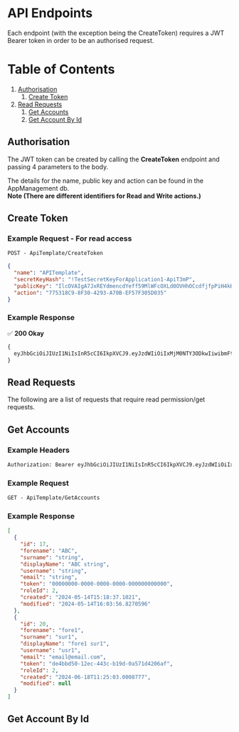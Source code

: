 # API Endpoints
Each endpoint (with the exception being the CreateToken) requires a JWT Bearer token in order to be an authorised request.

# Table of Contents
1. [Authorisation](#authorisation)
    1. [Create Token](#createtoken)
2. [Read Requests](#readrequests)
    1. [Get Accounts](#getaccounts)
    2. [Get Account By Id](#getaccountbyid)

## Authorisation
The JWT token can be created by calling the **CreateToken** endpoint and passing 4 parameters to the body.

The details for the name, public key and action can be found in the AppManagement db.\
**Note (There are different identifiers for Read and Write actions.)**

## Create Token <a name="createtoken"></a>
### Example Request - For read access
```diff
POST - ApiTemplate/CreateToken
```

```json
{
  "name": "APITemplate",
  "secretKeyHash": "!TestSecretKeyForApplication1-ApiT3mP",
  "publicKey": "IlcOVAIgA7JxREYdmencdYeff59MlWFcOXLd0OVHhOCcdfjfpPiH4kHInwyeCXLs8mABn6a48KNz7iyRbcjV0fz4zK2obggSpQhgcAYlkvVOAXt4eLB0omaqzFVVRJwZ",
  "action": "775318C9-8F30-4293-A70B-EF57F305D035"
}
```
### Example Response

✅ **200 Okay**
```diff
{
  eyJhbGciOiJIUzI1NiIsInR5cCI6IkpXVCJ9.eyJzdWIiOiIxMjM0NTY3ODkwIiwibmFtZSI6IkpvaG4gRG9lIiwiaWF0IjoxNTE2MjM5MDIyfQ.nXr32i0IbYSD7V3EKhyA1eA3_Lz28POavdBiPP0xKg8
}
```

## Read Requests <a name="readrequests"></a> 
The following are a list of requests that require read permission/get requests.

## Get Accounts <a name="getaccounts"></a>
### Example Headers
```diff
Authorization: Bearer eyJhbGciOiJIUzI1NiIsInR5cCI6IkpXVCJ9.eyJzdWIiOiIxMjM0NTY3ODkwIiwibmFtZSI6IkpvaG4gRG9lIiwiaWF0IjoxNTE2MjM5MDIyfQ.nXr32i0IbYSD7V3EKhyA1eA3_Lz28POavdBiPP0xKg8
```

### Example Request
```diff
GET - ApiTemplate/GetAccounts
```
### Example Response
```json
[
  {
    "id": 17,
    "forename": "ABC",
    "surname": "string",
    "displayName": "ABC string",
    "username": "string",
    "email": "string",
    "token": "00000000-0000-0000-0000-000000000000",
    "roleId": 2,
    "created": "2024-05-14T15:18:37.1021",
    "modified": "2024-05-14T16:03:56.8270596"
  },
  {
    "id": 20,
    "forename": "fore1",
    "surname": "sur1",
    "displayName": "fore1 sur1",
    "username": "usr1",
    "email": "email@email.com",
    "token": "de4bbd50-12ec-443c-b19d-0a571d4206af",
    "roleId": 2,
    "created": "2024-06-18T11:25:03.0008777",
    "modified": null
  }
]
```


## Get Account By Id <a name="getaccountbyid"></a>
